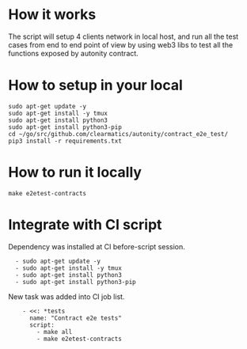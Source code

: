 # How it works
The script will setup 4 clients network in local host, 
and run all the test cases from end to end point of view
by using web3 libs to test all the functions exposed by 
autonity contract.

# How to setup in your local
```
sudo apt-get update -y
sudo apt-get install -y tmux
sudo apt-get install python3
sudo apt-get install python3-pip
cd ~/go/src/github.com/clearmatics/autonity/contract_e2e_test/
pip3 install -r requirements.txt

```

# How to run it locally
```
make e2etest-contracts
```

# Integrate with CI script

Dependency was installed at CI before-script session.
```
  - sudo apt-get update -y
  - sudo apt-get install -y tmux
  - sudo apt-get install python3
  - sudo apt-get install python3-pip
```

New task was added into CI job list.
```
    - <<: *tests
      name: "Contract e2e tests"
      script:
        - make all
        - make e2etest-contracts
```
